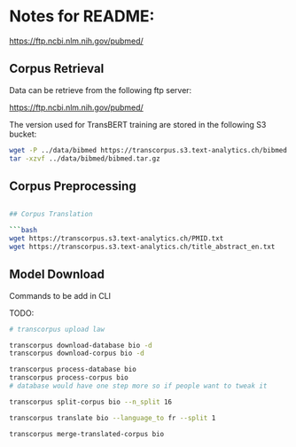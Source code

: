 # Notes for README:

https://ftp.ncbi.nlm.nih.gov/pubmed/

## Corpus Retrieval

Data can be retrieve from the following ftp server:

https://ftp.ncbi.nlm.nih.gov/pubmed/

The version used for TransBERT training are stored in the following S3 bucket:

```bash
wget -P ../data/bibmed https://transcorpus.s3.text-analytics.ch/bibmed.tar.gz
tar -xzvf ../data/bibmed/bibmed.tar.gz
```

## Corpus Preprocessing

````bash

## Corpus Translation

```bash
wget https://transcorpus.s3.text-analytics.ch/PMID.txt
wget https://transcorpus.s3.text-analytics.ch/title_abstract_en.txt
````

## Model Download

Commands to be add in CLI

TODO:

```bash
# transcorpus upload law

transcorpus download-database bio -d
transcorpus download-corpus bio -d

transcorpus process-database bio
transcorpus process-corpus bio
# database would have one step more so if people want to tweak it

transcorpus split-corpus bio --n_split 16

transcorpus translate bio --language_to fr --split 1

transcorpus merge-translated-corpus bio

```
